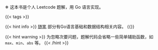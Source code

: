 ❄︎ 这本书是个人 Leetcode 题解，用 Go 语言实现。

{{< tags >}}

{{< hint info >}}
[随笔](docs/essay) 部分有Go语言基础和数据结构相关内容。
{{</hint>}}

{{< hint warning >}}
为忽略次要问题，题解代码会省略一些简单辅助函数，如 `max`、`min`、`abs` 等。
{{< /hint >}}